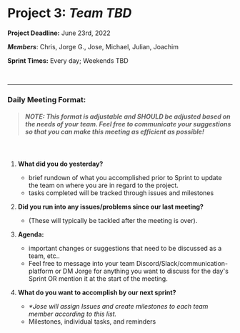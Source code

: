 # Project 3: *Team TBD*


**Project Deadline:** June 23rd, 2022

_**Members**_: Chris, Jorge G., Jose, Michael, Julian, Joachim


**Sprint Times:** Every day; Weekends TBD

<br>
<hr>

### Daily Meeting Format:

> ##### _NOTE_: This format is adjustable and SHOULD be adjusted based on the needs of your team. Feel free to communicate your suggestions so that you can make this meeting as efficient as possible!
<br>

1. **What did you do yesterday?**
    - brief rundown of what you accomplished prior to Sprint to update the team on where you are in regard to the project.
    - tasks completed will be tracked through issues and milestones

2. **Did you run into any issues/problems since our last meeting?**
    - (These will typically be tackled after the meeting is over).

3. **Agenda:**
    - important changes or suggestions that  need to be discussed as a team, etc..
    - Feel free to message into your team Discord/Slack/communication-platform or DM Jorge for anything you want to discuss for the day's Sprint OR mention it at the start of the meeting.

4. **What do you want to accomplish by our next sprint?**
    - _*Jose will assign Issues and create milestones to each team member according to this list._
    - Milestones, individual tasks, and reminders